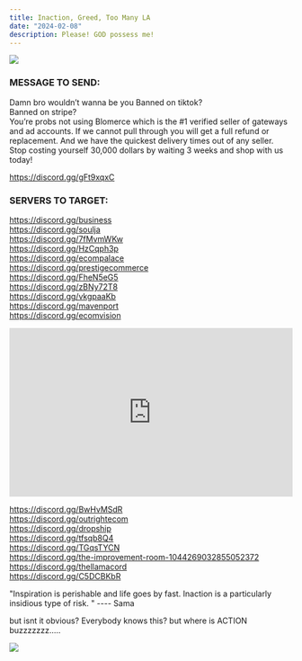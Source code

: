 ```yaml
---
title: Inaction, Greed, Too Many LA 
date: "2024-02-08"
description: Please! GOD possess me!
---
```



<link rel="stylesheet" type="text/css" script="../../src/pages/style.css" />

<div class="readmeImg">
<img src="https://i.imgur.com/OAHy2Rc.png" />
</div>

### MESSAGE TO SEND:

Damn bro wouldn’t wanna be you
Banned on tiktok?
<br />
Banned on stripe?
<br />
You’re probs not using Blomerce which is the #1 verified seller of gateways and ad accounts.
If we cannot pull through you will get a full refund or replacement. And we have the quickest delivery times out of any seller. Stop costing yourself 30,000 dollars by waiting 3 weeks and shop with us today!


https://discord.gg/gFt9xqxC


### SERVERS TO TARGET:


https://discord.gg/business
<br />
https://discord.gg/soulja
<br />
https://discord.gg/7fMvmWKw
<br />
https://discord.gg/HzCqph3p
<br />
https://discord.gg/ecompalace
<br />
https://discord.gg/prestigecommerce
<br />
https://discord.gg/FheN5eG5
<br />
https://discord.gg/zBNy72T8
<br />
https://discord.gg/vkgpaaKb
<br />
https://discord.gg/mavenport
<br />
https://discord.gg/ecomvision
<br />

<iframe width="100%" height="300" scrolling="no" frameborder="no" allow="autoplay" src="https://w.soundcloud.com/player/?url=https%3A//api.soundcloud.com/tracks/1270432990&color=%23866e4e&auto_play=true&hide_related=false&show_comments=true&show_user=true&show_reposts=false&show_teaser=true&visual=true"></iframe>
<br />

https://discord.gg/BwHvMSdR
<br />
https://discord.gg/outrightecom
<br />
https://discord.gg/dropship
<br />
https://discord.gg/tfsqb8Q4
<br />
https://discord.gg/TGqsTYCN
<br />
https://discord.gg/the-improvement-room-1044269032855052372
<br />
https://discord.gg/thellamacord
<br />
https://discord.gg/C5DCBKbR
<br />



"Inspiration is perishable and life goes by fast. Inaction is a particularly insidious type of risk.
"           ---- Sama 

but isnt it obvious? Everybody knows this? but where is ACTION buzzzzzzz.....

<div class="readmeImg">
<img src="https://i.imgur.com/VJ9T6wr.png" />
</div>